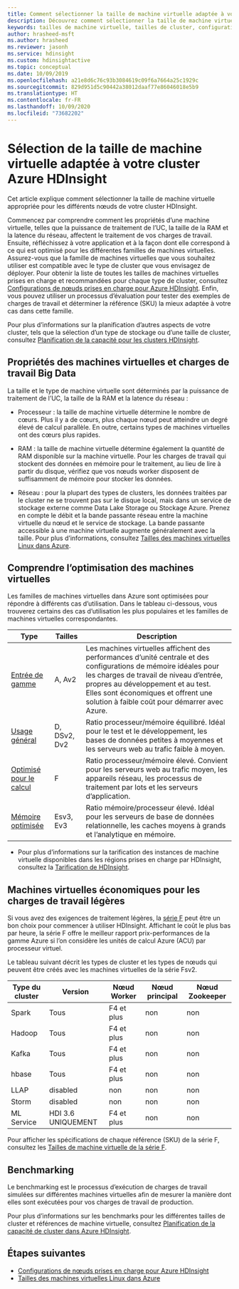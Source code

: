 ```yaml
---
title: Comment sélectionner la taille de machine virtuelle adaptée à votre cluster Azure HDInsight
description: Découvrez comment sélectionner la taille de machine virtuelle adaptée à votre cluster HDInsight.
keywords: tailles de machine virtuelle, tailles de cluster, configuration de cluster
author: hrasheed-msft
ms.author: hrasheed
ms.reviewer: jasonh
ms.service: hdinsight
ms.custom: hdinsightactive
ms.topic: conceptual
ms.date: 10/09/2019
ms.openlocfilehash: a21e8d6c76c93b3084619c09f6a7664a25c1929c
ms.sourcegitcommit: 829d951d5c90442a38012daaf77e86046018e5b9
ms.translationtype: HT
ms.contentlocale: fr-FR
ms.lasthandoff: 10/09/2020
ms.locfileid: "73682202"
---
```

# <a name="selecting-the-right-vm-size-for-your-azure-hdinsight-cluster"></a>Sélection de la taille de machine virtuelle adaptée à votre cluster Azure HDInsight

Cet article explique comment sélectionner la taille de machine virtuelle appropriée pour les différents nœuds de votre cluster HDInsight. 

Commencez par comprendre comment les propriétés d’une machine virtuelle, telles que la puissance de traitement de l’UC, la taille de la RAM et la latence du réseau, affectent le traitement de vos charges de travail. Ensuite, réfléchissez à votre application et à la façon dont elle correspond à ce qui est optimisé pour les différentes familles de machines virtuelles. Assurez-vous que la famille de machines virtuelles que vous souhaitez utiliser est compatible avec le type de cluster que vous envisagez de déployer. Pour obtenir la liste de toutes les tailles de machines virtuelles prises en charge et recommandées pour chaque type de cluster, consultez [Configurations de nœuds prises en charge pour Azure HDInsight](hdinsight-supported-node-configuration.md). Enfin, vous pouvez utiliser un processus d’évaluation pour tester des exemples de charges de travail et déterminer la référence (SKU) la mieux adaptée à votre cas dans cette famille.

Pour plus d’informations sur la planification d’autres aspects de votre cluster, tels que la sélection d’un type de stockage ou d’une taille de cluster, consultez [Planification de la capacité pour les clusters HDInsight](hdinsight-capacity-planning.md).

## <a name="vm-properties-and-big-data-workloads"></a>Propriétés des machines virtuelles et charges de travail Big Data

La taille et le type de machine virtuelle sont déterminés par la puissance de traitement de l’UC, la taille de la RAM et la latence du réseau :

- Processeur : la taille de machine virtuelle détermine le nombre de cœurs. Plus il y a de cœurs, plus chaque nœud peut atteindre un degré élevé de calcul parallèle. En outre, certains types de machines virtuelles ont des cœurs plus rapides.

- RAM : la taille de machine virtuelle détermine également la quantité de RAM disponible sur la machine virtuelle. Pour les charges de travail qui stockent des données en mémoire pour le traitement, au lieu de lire à partir du disque, vérifiez que vos nœuds worker disposent de suffisamment de mémoire pour stocker les données.

- Réseau : pour la plupart des types de clusters, les données traitées par le cluster ne se trouvent pas sur le disque local, mais dans un service de stockage externe comme Data Lake Storage ou Stockage Azure. Prenez en compte le débit et la bande passante réseau entre la machine virtuelle du nœud et le service de stockage. La bande passante accessible à une machine virtuelle augmente généralement avec la taille. Pour plus d’informations, consultez [Tailles des machines virtuelles Linux dans Azure](https://docs.microsoft.com/azure/virtual-machines/linux/sizes).

## <a name="understanding-vm-optimization"></a>Comprendre l’optimisation des machines virtuelles

Les familles de machines virtuelles dans Azure sont optimisées pour répondre à différents cas d’utilisation. Dans le tableau ci-dessous, vous trouverez certains des cas d’utilisation les plus populaires et les familles de machines virtuelles correspondantes.

| Type                     | Tailles           |    Description       |
|--------------------------|-------------------|------------------------------------------------------------------------------------------------------------------------------------|
| [Entrée de gamme](../virtual-machines/linux/sizes-general.md)          | A, Av2  | Les machines virtuelles affichent des performances d’unité centrale et des configurations de mémoire idéales pour les charges de travail de niveau d’entrée, propres au développement et au test. Elles sont économiques et offrent une solution à faible coût pour démarrer avec Azure. |
| [Usage général](../virtual-machines/linux/sizes-general.md)          | D, DSv2, Dv2  | Ratio processeur/mémoire équilibré. Idéal pour le test et le développement, les bases de données petites à moyennes et les serveurs web au trafic faible à moyen. |
| [Optimisé pour le calcul](../virtual-machines/linux/sizes-compute.md)        | F           | Ratio processeur/mémoire élevé. Convient pour les serveurs web au trafic moyen, les appareils réseau, les processus de traitement par lots et les serveurs d’application.        |
| [Mémoire optimisée](../virtual-machines/linux/sizes-memory.md)         | Esv3, Ev3  | Ratio mémoire/processeur élevé. Idéal pour les serveurs de base de données relationnelle, les caches moyens à grands et l’analytique en mémoire.                 |

- Pour plus d’informations sur la tarification des instances de machine virtuelle disponibles dans les régions prises en charge par HDInsight, consultez la [Tarification de HDInsight](https://azure.microsoft.com/pricing/details/hdinsight/).

## <a name="cost-saving-vm-types-for-light-workloads"></a>Machines virtuelles économiques pour les charges de travail légères

Si vous avez des exigences de traitement légères, la [série F](https://azure.microsoft.com/blog/f-series-vm-size/) peut être un bon choix pour commencer à utiliser HDInsight. Affichant le coût le plus bas par heure, la série F offre le meilleur rapport prix-performances de la gamme Azure si l’on considère les unités de calcul Azure (ACU) par processeur virtuel.

Le tableau suivant décrit les types de cluster et les types de nœuds qui peuvent être créés avec les machines virtuelles de la série Fsv2.

| Type du cluster | Version | Nœud Worker | Nœud principal | Nœud Zookeeper |
|---|---|---|---|---|
| Spark | Tous | F4 et plus | non | non |
| Hadoop | Tous | F4 et plus | non | non |
| Kafka | Tous | F4 et plus | non | non |
| hbase | Tous | F4 et plus | non | non |
| LLAP | disabled | non | non | non |
| Storm | disabled | non | non | non |
| ML Service | HDI 3.6 UNIQUEMENT | F4 et plus | non | non |

Pour afficher les spécifications de chaque référence (SKU) de la série F, consultez les [Tailles de machine virtuelle de la série F](https://azure.microsoft.com/blog/f-series-vm-size/).

## <a name="benchmarking"></a>Benchmarking

Le benchmarking est le processus d’exécution de charges de travail simulées sur différentes machines virtuelles afin de mesurer la manière dont elles sont exécutées pour vos charges de travail de production. 

Pour plus d’informations sur les benchmarks pour les différentes tailles de cluster et références de machine virtuelle, consultez [Planification de la capacité de cluster dans Azure HDInsight](hdinsight-capacity-planning.md#choose-the-vm-size-and-type).

## <a name="next-steps"></a>Étapes suivantes

- [Configurations de nœuds prises en charge pour Azure HDInsight](hdinsight-supported-node-configuration.md)
- [Tailles des machines virtuelles Linux dans Azure](../virtual-machines/linux/sizes.md)

